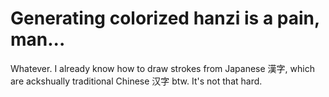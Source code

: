 # Generating colorized hanzi is a pain, man...

Whatever. I already know how to draw strokes from Japanese 漢字, which are ackshually traditional Chinese 汉字 btw. It's not that hard.
